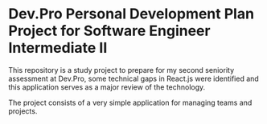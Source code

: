 # Dev.Pro Personal Development Plan Project for Software Engineer Intermediate II 

This repository is a study project to prepare for my second seniority assessment at Dev.Pro, some technical gaps in React.js were identified and this application serves as a major review of the technology.

The project consists of a very simple application for managing teams and projects.
